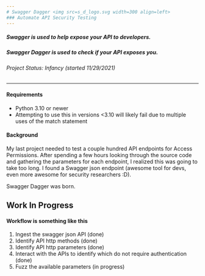 ```yaml
---
# Swagger Dagger <img src=s_d_logo.svg width=300 align=left>
### Automate API Security Testing
---
```

##### Swagger is used to help expose your API to developers. 
##### Swagger Dagger is used to check if your API exposes you.
###### Project Status: Infancy (started 11/29/2021)
---
#### Requirements
- Python 3.10 or newer
- Attempting to use this in versions <3.10 will likely fail due to multiple uses of the match statement

#### Background
My last project needed to test a couple hundred API endpoints for Access Permissions.
After spending a few hours looking through the source code and gathering the parameters for each endpoint, I realized this was going to take too long. 
I found a Swagger json endpoint (awesome tool for devs, even more awesome for security researchers :D).

Swagger Dagger was born.

Work In Progress
---
#### Workflow is something like this

1. Ingest the swagger json API (done)
2. Identify API http methods (done)
3. Identify API http parameters (done)
4. Interact with the APIs to identify which do not require authentication (done)
5. Fuzz the available parameters (in progress)
